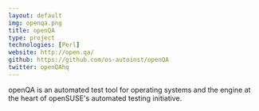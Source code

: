 ```yaml
---
layout: default
img: openqa.png
title: openQA
type: project
technologies: [Perl]
website: http://open.qa/
github: https://github.com/os-autoinst/openQA
twitter: openQAhq
---
```


openQA is an automated test tool for operating systems and the engine at the heart of openSUSE's automated testing initiative.
